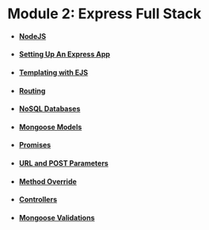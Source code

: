 # Module 2: Express Full Stack

* #### [NodeJS](node.md)
* #### [Setting Up An Express App](setting-up-an-express-app.md)
* #### [Templating with EJS](ejs.md)
* #### [Routing](routing.md)
* #### [NoSQL Databases](no-sql.md)
* #### [Mongoose Models](mongoose-models.md)
* #### [Promises](promises.md)
* #### [URL and POST Parameters](url-post-params.md)
* #### [Method Override](method-override.md)
* #### [Controllers](controllers.md)
* #### [Mongoose Validations](mongoose-validations.md)
